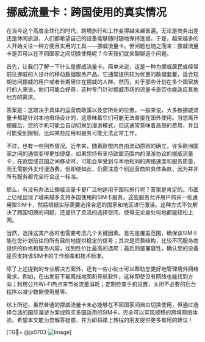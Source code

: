 # 挪威流量卡：跨国使用的真实情况

在当今这个高度全球化的时代，跨境旅行和工作变得越来越普遍。无论是商务出差还是休闲旅游，人们都希望自己的设备能够随时随地保持连接。于是，越来越多的人开始关注一种方便且实用的工具——挪威流量卡。但问题也随之而来：挪威流量卡是否可以在不同国家之间切换使用呢？今天我们就来聊聊这个问题。

首先，让我们了解一下什么是挪威流量卡。简单来说，这是一种为挪威居民或经常前往挪威的人设计的移动数据服务产品。它通常提供较为优惠的数据套餐，适合短期访问挪威的用户或者长期居住在挪威的人群。然而，对于那些计划在多个国家旅行的人来说，他们可能会好奇，这种专门针对挪威市场的流量卡是否也能适应其他地方的需求。

答案是：这取决于具体的运营商政策以及您所处的位置。一般来说，大多数挪威流量卡都是针对本地市场设计的，这意味着它们可能无法直接在国外使用。当您离开挪威后，您的手机可能会自动切换到漫游模式，但这通常意味着高昂的费用，并且可能受到限制，比如某些应用和服务可能无法正常工作。

不过，也有一些例外情况。近年来，随着欧盟内自由流动原则的确立，许多欧洲国家之间的通信变得更加便捷。如果您持有支持欧盟范围内的漫游协议的挪威流量卡，在欧盟成员国之间移动时，可能会享受到与本地相同的网络速度和服务质量，而无需额外支付漫游费。但即便如此，仍需注意个别运营商的具体条款，因为并非所有服务都完全符合这一标准。

那么，有没有办法让挪威流量卡更广泛地适用于国际旅行呢？答案是肯定的。市面上已经出现了越来越多支持多国使用的SIM卡服务。这些服务允许用户购买一张通用型SIM卡，然后根据实际需要选择合适的国家和地区进行激活。这种方式不仅解决了跨国切换的问题，还提供了灵活的选择空间，使得无论身处何地都能轻松上网。

当然，选择这类产品时也需要考虑几个关键因素。首先是覆盖范围，确保该SIM卡能在您计划前往的所有目的地提供稳定的信号；其次是资费结构，比较不同服务商提供的价格和服务内容，找到性价比最高的选项；最后则是兼容性，确认您的设备是否支持该SIM卡的工作频率和技术标准。

除了上述提到的专业解决方案外，还有一些小贴士可以帮助您更好地管理境外网络需求。例如，在出发前下载离线地图和导航软件，这样即使没有网络也能找到方向；利用公共Wi-Fi热点来节省流量消耗；定期检查手机设置，关闭不必要的后台程序以减少数据使用量等。

综上所述，虽然普通的挪威流量卡未必能够在不同国家间自由切换使用，但通过选择合适的国际漫游方案或购买多国适用的SIM卡，完全可以实现顺畅的跨境网络体验。希望本文能为您解答疑惑，并为即将踏上旅程的朋友提供更多有用的建议！

[TG💪+ @jx0703 ![Image](https://github.com/user-attachments/assets/dbca1d08-cadb-493c-b0ec-ad6f7a83f270)]